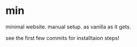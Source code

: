 # min
minimal website. manual setup. as vanilla as it gets.

see the first few commits for installtaion steps!

